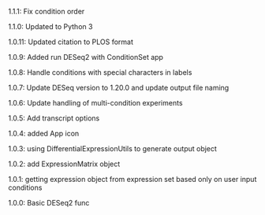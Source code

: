 1.1.1: Fix condition order

1.1.0: Updated to Python 3

1.0.11: Updated citation to PLOS format

1.0.9: Added run DESeq2 with ConditionSet app

1.0.8: Handle conditions with special characters in labels

1.0.7: Update DESeq version to 1.20.0 and update output file naming

1.0.6: Update handling of multi-condition experiments

1.0.5: Add transcript options

1.0.4: added App icon

1.0.3: using DifferentialExpressionUtils to generate output object

1.0.2: add ExpressionMatrix object

1.0.1: getting expression object from expression set based only on user input conditions

1.0.0: Basic DESeq2 func
